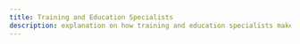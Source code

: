 ```yaml
---
title: Training and Education Specialists
description: explanation on how training and education specialists make use of surveilr.
---
```

